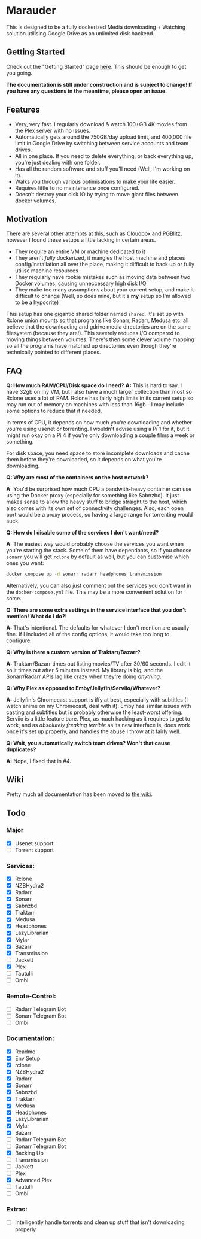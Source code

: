 # Marauder

This is designed to be a fully dockerized Media downloading + Watching solution utilising Google Drive as an unlimited disk backend. 

## Getting Started

Check out the "Getting Started" page [here](https://github.com/Makeshift/Marauder/wiki/Getting-Started). This should be enough to get you going.

**The documentation is still under construction and is subject to change! If you have any questions in the meantime, please open an issue.**

## Features

- Very, very fast. I regularly download & watch 100+GB 4K movies from the Plex server with no issues.
- Automatically gets around the 750GB/day upload limit, and 400,000 file limit in Google Drive by switching between service accounts and team drives.
- All in one place. If you need to delete everything, or back everything up, you're just dealing with one folder.
- Has all the random software and stuff you'll need (Well, I'm working on it).
- Walks you through various optimisations to make your life easier.
- Requires little to no maintenance once configured.
- Doesn't destroy your disk IO by trying to move giant files between docker volumes.

## Motivation

There are several other attempts at this, such as [Cloudbox](https://github.com/Cloudbox/Cloudbox) and [PGBlitz](https://github.com/PGBlitz/PGBlitz.com), however I found these setups a little lacking in certain areas.

- They require an entire VM or machine dedicated to it
- They aren't _fully_ dockerized, it mangles the host machine and places config/installation all over the place, making it difficult to back up or fully utilise machine resources
- They regularly have rookie mistakes such as moving data between two Docker volumes, causing unneccessary high disk I/O
- They make too many assumptions about your current setup, and make it difficult to change (Well, so does mine, but it's __my__ setup so I'm allowed to be a hypocrite)

This setup has one gigantic shared folder named `shared`. It's set up with Rclone union mounts so that programs like Sonarr, Radarr, Medusa etc. all believe that the downloading and gdrive media directories are on the same filesystem (because they are!). This severely reduces I/O compared to moving things between volumes. There's then some clever volume mapping so all the programs have matched up directories even though they're technically pointed to different places.

## FAQ

**Q: How much RAM/CPU/Disk space do I need?**
**A:** This is hard to say. I have 32gb on my VM, but I also have a much larger collection than most so Rclone uses a lot of RAM. Rclone has fairly high limits in its current setup so may run out of memory on machines with less than 16gb - I may include some options to reduce that if needed.

In terms of CPU, it depends on how much you're downloading and whether you're using usenet or torrenting. I wouldn't advise using a Pi 1 for it, but it might run okay on a Pi 4 if you're only downloading a couple films a week or something.

For disk space, you need space to store incomplete downloads and cache them before they're downloaded, so it depends on what you're downloading.

**Q: Why are most of the containers on the host network?**

**A:** You'd be surprised how much CPU a bandwith-heavy container can use using the Docker proxy (especially for something like Sabnzbd). It just makes sense to allow the heavy stuff to bridge straight to the host, which also comes with its own set of connectivity challenges. Also, each open port would be a proxy process, so having a large range for torrenting would suck.

**Q: How do I disable some of the services I don't want/need?**

**A:** The easiest way would probably choose the services you want when you're starting the stack. Some of them have dependants, so if you choose `sonarr` you will get `rclone` by default as well, but you can customise which ones you want:
```bash
docker compose up -d sonarr radarr headphones transmission
```
Alternatively, you can also just comment out the services you don't want in the `docker-compose.yml` file. This may be a more convenient solution for some.

**Q: There are some extra settings in the service interface that you don't mention! What do I do?!**

**A:** That's intentional. The defaults for whatever I don't mention are usually fine. If I included all of the config options, it would take too long to configure.

**Q: Why is there a custom version of Traktarr/Bazarr?**

**A:** Traktarr/Bazarr times out listing movies/TV after 30/60 seconds. I edit it so it times out after 5 minutes instead. My library is big, and the Sonarr/Radarr APIs lag like crazy when they're doing _anything_.

**Q: Why Plex as opposed to Emby/Jellyfin/Serviio/Whatever?**

**A:** Jellyfin's Chromecast support is iffy at best, especially with subtitles (I watch anime on my Chromecast, deal with it). Emby has similar issues with casting and subtitles but is probably otherwise the least-worst offering. Serviio is a little feature bare. Plex, as much hacking as it requires to get to work, and as *absolutely freaking terrible* as its new interface is, does work once it's set up properly, and handles the abuse I throw at it fairly well.

**Q: Wait, you automatically switch team drives? Won't that cause duplicates?**

**A:** Nope, I fixed that in #4.

## Wiki
Pretty much all documentation has been moved to [the wiki](https://github.com/Makeshift/Marauder/wiki).

## Todo

### Major

- [x] Usenet support
- [ ] Torrent support

### Services:

- [x] Rclone
- [x] NZBHydra2
- [x] Radarr
- [x] Sonarr
- [x] Sabnzbd
- [x] Traktarr
- [x] Medusa
- [x] Headphones
- [x] LazyLibrarian
- [x] Mylar
- [x] Bazarr
- [x] Transmission
- [ ] Jackett
- [x] Plex
- [ ] Tautulli
- [ ] Ombi

### Remote-Control:

- [ ] Radarr Telegram Bot
- [ ] Sonarr Telegram Bot
- [ ] Ombi

### Documentation:

- [x] Readme
- [x] Env Setup
- [x] rclone
- [x] NZBHydra2
- [x] Radarr
- [x] Sonarr
- [x] Sabnzbd
- [x] Traktarr
- [x] Medusa
- [x] Headphones
- [x] LazyLibrarian
- [x] Mylar
- [x] Bazarr
- [ ] Radarr Telegram Bot
- [ ] Sonarr Telegram Bot
- [x] Backing Up
- [ ] Transmission
- [ ] Jackett
- [ ] Plex
- [x] Advanced Plex
- [ ] Tautulli
- [ ] Ombi

### Extras:

- [ ] Intelligently handle torrents and clean up stuff that isn't downloading properly
